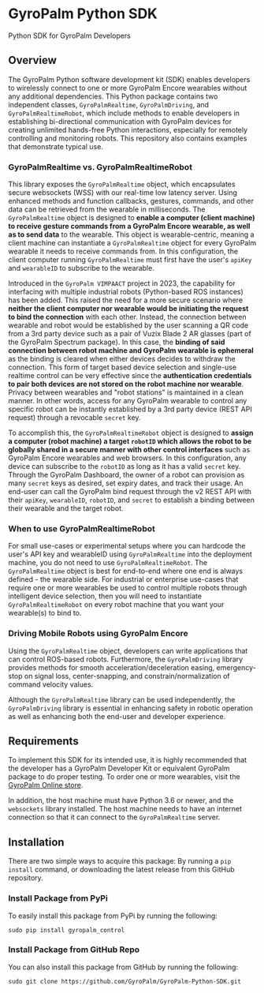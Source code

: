 # GyroPalm Python SDK
Python SDK for GyroPalm Developers

## Overview ##
The GyroPalm Python software development kit (SDK) enables developers to wirelessly connect to one or more GyroPalm Encore wearables without any additional dependencies. This Python package contains two independent classes, `GyroPalmRealtime`, `GyroPalmDriving`, and `GyroPalmRealtimeRobot`, which include methods to enable developers in establishing bi-directional communication with GyroPalm devices for creating unlimited hands-free Python interactions, especially for remotely controlling and monitoring robots. This repository also contains examples that demonstrate typical use.

### GyroPalmRealtime vs. GyroPalmRealtimeRobot
This library exposes the `GyroPalmRealtime` object, which encapsulates secure websockets (WSS) with our real-time low latency server. Using enhanced methods and function callbacks, gestures, commands, and other data can be retrieved from the wearable in milliseconds. The `GyroPalmRealtime` object is designed to **enable a computer (client machine) to receive gesture commands from a GyroPalm Encore wearable, as well as to send data** to the wearable. This object is wearable-centric, meaning a client machine can instantiate a `GyroPalmRealtime` object for every GyroPalm wearable it needs to receive commands from. In this configuration, the client computer running `GyroPalmRealtime` must first have the user's `apiKey` and `wearableID` to subscribe to the wearable.

Introduced in the `GyroPalm VIMPAACT` project in 2023, the capability for interfacing with multiple industrial robots (Python-based ROS instances) has been added. This raised the need for a more secure scenario where **neither the client computer nor wearable would be initiating the request to bind the connection** with each other. Instead, the connection between wearable and robot would be established by the user scanning a QR code from a 3rd party device such as a pair of Vuzix Blade 2 AR glasses (part of the GyroPalm Spectrum package). In this case, the **binding of said connection between robot machine and GyroPalm wearable is ephemeral** as the binding is cleared when either devices decides to withdraw the connection. This form of target based device selection and single-use realtime control can be very effective since the **authentication credentials to pair both devices are not stored on the robot machine nor wearable**. Privacy between wearables and "robot stations" is maintained in a clean manner. In other words, access for any GyroPalm wearable to control any specific robot can be instantly established by a 3rd party device (REST API request) through a revocable `secret` key.

To accomplish this, the `GyroPalmRealtimeRobot` object is designed to **assign a computer (robot machine) a target `robotID` which allows the robot to be globally shared in a secure manner with other control interfaces** such as GyroPalm Encore wearables and web browsers. In this configuration, any device can subscribe to the `robotID` as long as it has a valid `secret` key. Through the GyroPalm Dashboard, the owner of a robot can provision as many `secret` keys as desired, set expiry dates, and track their usage. An end-user can call the GyroPalm bind request through the v2 REST API with their `apiKey`, `wearableID`, `robotID`, and `secret` to establish a binding between their wearable and the target robot.

### When to use GyroPalmRealtimeRobot
For small use-cases or experimental setups where you can hardcode the user's API key and wearableID using `GyroPalmRealtime` into the deployment machine, you do not need to use `GyroPalmRealtimeRobot`. The `GyroPalmRealtime` object is best for end-to-end where one end is always defined - the wearable side. For industrial or enterprise use-cases that require one or more wearables be used to control multiple robots through intelligent device selection, then you will need to instantiate `GyroPalmRealtimeRobot` on every robot machine that you want your wearable(s) to bind to.

### Driving Mobile Robots using GyroPalm Encore
Using the `GyroPalmRealtime` object, developers can write applications that can control ROS-based robots. Furthermore, the `GyroPalmDriving` library provides methods for smooth acceleration/deceleration easing, emergency-stop on signal loss, center-snapping, and constrain/normalization of command velocity values. 

Although the `GyroPalmRealtime` library can be used independently, the `GyroPalmDriving` library is essential in enhancing safety in robotic operation as well as enhancing both the end-user and developer experience.

## Requirements ##
To implement this SDK for its intended use, it is highly recommended that the developer has a GyroPalm Developer Kit or equivalent GyroPalm package to do proper testing. To order one or more wearables, visit the [GyroPalm Online store](https://gyropalm.com/order/).

In addition, the host machine must have Python 3.6 or newer, and the `websockets` library installed. The host machine needs to have an internet connection so that it can connect to the `GyroPalmRealtime` server.

## Installation ##
There are two simple ways to acquire this package: By running a `pip install` command, or downloading the latest release from this GitHub repository.

### Install Package from PyPi ###
To easily install this package from PyPi by running the following:
```shell
sudo pip install gyropalm_control
```

### Install Package from GitHub Repo ###
You can also install this package from GitHub by running the following:
```shell
sudo git clone https://github.com/GyroPalm/GyroPalm-Python-SDK.git
```